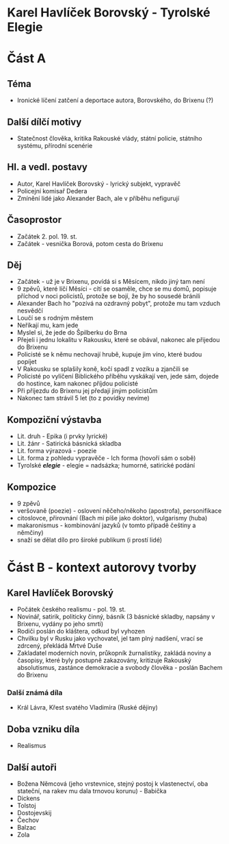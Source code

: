 # Karel Havlíček Borovský - Tyrolské Elegie
# Část A

## Téma
- Ironické líčení zatčení a deportace autora, Borovského, do Brixenu (?) 
## Další dílčí motivy
- Statečnost člověka, kritika Rakouské vlády, státní policie, státního systému, přírodní scenérie
## Hl. a vedl. postavy
- Autor, Karel Havlíček Borovský - lyrický subjekt, vypravěč
- Policejní komisař Dedera
- Zmínění lidé jako Alexander Bach, ale v příběhu nefigurují
## Časoprostor
- Začátek 2. pol. 19. st.
- Začátek - vesnička Borová, potom cesta do Brixenu
## Děj
- Začátek - už je v Brixenu, povídá si s Měsícem, nikdo jiný tam není
- 9 zpěvů, které líčí Měsíci - cítí se osaměle, chce se mu domů, popisuje příchod v noci policistů, protože se bojí, že by ho sousedé bránili
- Alexander Bach ho "pozívá na ozdravný pobyt", protože mu tam vzduch nesvědčí
- Loučí se s rodným městem
- Neříkají mu, kam jede
- Myslel si, že jede do Špilberku do Brna
- Přejeli i jednu lokalitu v Rakousku, které se obával, nakonec ale přijedou do Brixenu
- Policisté se k němu nechovají hrubě, kupuje jim víno, které budou popíjet
- V Rakousku se splašily koně, kočí spadl z vozíku a zjančili se
- Policisté po vylíčení Biblického příběhu vyskákají ven, jede sám, dojede do hostince, kam nakonec příjdou policisté
- Při příjezdu do Brixenu jej předají jiným policistům
- Nakonec tam strávil 5 let (to z povídky nevíme)
## Kompoziční výstavba
- Lit. druh - Epika (i prvky lyrické)
- Lit. žánr - Satirická básnická skladba
- Lit. forma výrazová - poezie
- Lit. forma z pohledu vypravěče - Ich forma (hovoří sám o sobě)
- Tyrolské ***elegie*** - elegie = nadsázka; humorné, satirické podání
## Kompozice
- 9 zpěvů
- veršovaně (poezie) - oslovení něčeho/někoho (apostrofa), personifikace
- citoslovce, přirovnání (Bach mi píše jako doktor), vulgarismy (huba)
- makaronismus - kombinování jazyků (v tomto případě češtiny a němčiny)
- snaží se dělat dílo pro široké publikum (i prostí lidé)

# Část B - kontext autorovy tvorby
## Karel Havlíček Borovský
- Počátek českého realismu - pol. 19. st.
- Novinář, satirik, politicky činný, básník (3 básnické skladby, napsány v Brixenu, vydány po jeho smrti)
- Rodiči poslán do kláštera, odkud byl vyhozen
- Chvilku byl v Rusku jako vychovatel, jel tam plný nadšení, vrací se zdrcený, překládá Mrtvé Duše
- Zakladatel moderních novin, průkopník žurnalistiky, zakládá noviny a časopisy, které byly postupně zakazovány, kritizuje Rakouský absolutismus, zastánce demokracie a svobody člověka - poslán Bachem do Brixenu
### Další známá díla
- Král Lávra, Křest svatého Vladimíra (Ruské dějiny)
## Doba vzniku díla
- Realismus
## Další autoři
- Božena Němcová (jeho vrstevnice, stejný postoj k vlastenectví, oba stateční, na rakev mu dala trnovou korunu) - Babička
- Dickens
- Tolstoj
- Dostojevskij
- Čechov
- Balzac
- Zola